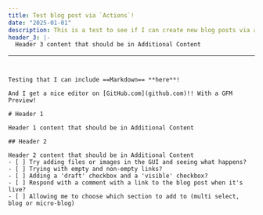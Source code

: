 ```yaml
---
title: Test blog post via `Actions`!
date: "2025-01-01"
description: This is a test to see if I can create new blog posts via a GitHub Issue Template!
header_3: |-
  Header 3 content that should be in Additional Content
  ```
---
```


Testing that I can include ==Markdown== **here**!

And I get a nice editor on [GitHub.com](github.com)!! With a GFM Preview!

# Header 1

Header 1 content that should be in Additional Content

## Header 2

Header 2 content that should be in Additional Content
- [ ] Try adding files or images in the GUI and seeing what happens?
- [ ] Trying with empty and non-empty links?
- [ ] Adding a 'draft' checkbox and a 'visible' checkbox?
- [ ] Respond with a comment with a link to the blog post when it's live?
- [ ] Allowing me to choose which section to add to (multi select, blog or micro-blog)

```

